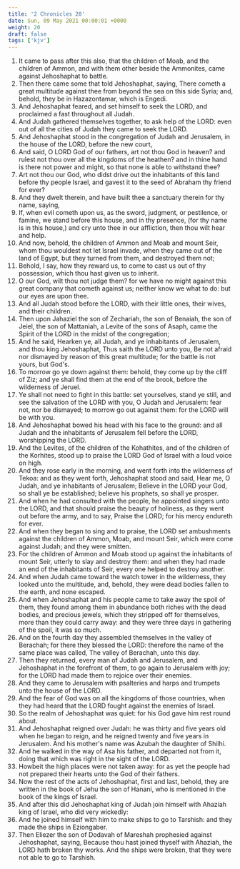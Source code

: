 ```yaml
---
title: '2 Chronicles 20'
date: Sun, 09 May 2021 00:00:01 +0000
weight: 20
draft: false
tags: ['kjv'] 
---
```


1. It came to pass after this also, that the children of Moab, and the children of Ammon, and with them other beside the Ammonites, came against Jehoshaphat to battle.
2. Then there came some that told Jehoshaphat, saying, There cometh a great multitude against thee from beyond the sea on this side Syria; and, behold, they be in Hazazontamar, which is Engedi.
3. And Jehoshaphat feared, and set himself to seek the LORD, and proclaimed a fast throughout all Judah.
4. And Judah gathered themselves together, to ask help of the LORD: even out of all the cities of Judah they came to seek the LORD.
5. And Jehoshaphat stood in the congregation of Judah and Jerusalem, in the house of the LORD, before the new court,
6. And said, O LORD God of our fathers, art not thou God in heaven? and rulest not thou over all the kingdoms of the heathen? and in thine hand is there not power and might, so that none is able to withstand thee?
7. Art not thou our God, who didst drive out the inhabitants of this land before thy people Israel, and gavest it to the seed of Abraham thy friend for ever?
8. And they dwelt therein, and have built thee a sanctuary therein for thy name, saying,
9. If, when evil cometh upon us, as the sword, judgment, or pestilence, or famine, we stand before this house, and in thy presence, (for thy name is in this house,) and cry unto thee in our affliction, then thou wilt hear and help.
10. And now, behold, the children of Ammon and Moab and mount Seir, whom thou wouldest not let Israel invade, when they came out of the land of Egypt, but they turned from them, and destroyed them not;
11. Behold, I say, how they reward us, to come to cast us out of thy possession, which thou hast given us to inherit.
12. O our God, wilt thou not judge them? for we have no might against this great company that cometh against us; neither know we what to do: but our eyes are upon thee.
13. And all Judah stood before the LORD, with their little ones, their wives, and their children.
14. Then upon Jahaziel the son of Zechariah, the son of Benaiah, the son of Jeiel, the son of Mattaniah, a Levite of the sons of Asaph, came the Spirit of the LORD in the midst of the congregation;
15. And he said, Hearken ye, all Judah, and ye inhabitants of Jerusalem, and thou king Jehoshaphat, Thus saith the LORD unto you, Be not afraid nor dismayed by reason of this great multitude; for the battle is not yours, but God's.
16. To morrow go ye down against them: behold, they come up by the cliff of Ziz; and ye shall find them at the end of the brook, before the wilderness of Jeruel.
17. Ye shall not need to fight in this battle: set yourselves, stand ye still, and see the salvation of the LORD with you, O Judah and Jerusalem: fear not, nor be dismayed; to morrow go out against them: for the LORD will be with you.
18. And Jehoshaphat bowed his head with his face to the ground: and all Judah and the inhabitants of Jerusalem fell before the LORD, worshipping the LORD.
19. And the Levites, of the children of the Kohathites, and of the children of the Korhites, stood up to praise the LORD God of Israel with a loud voice on high.
20. And they rose early in the morning, and went forth into the wilderness of Tekoa: and as they went forth, Jehoshaphat stood and said, Hear me, O Judah, and ye inhabitants of Jerusalem; Believe in the LORD your God, so shall ye be established; believe his prophets, so shall ye prosper.
21. And when he had consulted with the people, he appointed singers unto the LORD, and that should praise the beauty of holiness, as they went out before the army, and to say, Praise the LORD; for his mercy endureth for ever.
22. And when they began to sing and to praise, the LORD set ambushments against the children of Ammon, Moab, and mount Seir, which were come against Judah; and they were smitten.
23. For the children of Ammon and Moab stood up against the inhabitants of mount Seir, utterly to slay and destroy them: and when they had made an end of the inhabitants of Seir, every one helped to destroy another.
24. And when Judah came toward the watch tower in the wilderness, they looked unto the multitude, and, behold, they were dead bodies fallen to the earth, and none escaped.
25. And when Jehoshaphat and his people came to take away the spoil of them, they found among them in abundance both riches with the dead bodies, and precious jewels, which they stripped off for themselves, more than they could carry away: and they were three days in gathering of the spoil, it was so much.
26. And on the fourth day they assembled themselves in the valley of Berachah; for there they blessed the LORD: therefore the name of the same place was called, The valley of Berachah, unto this day.
27. Then they returned, every man of Judah and Jerusalem, and Jehoshaphat in the forefront of them, to go again to Jerusalem with joy; for the LORD had made them to rejoice over their enemies.
28. And they came to Jerusalem with psalteries and harps and trumpets unto the house of the LORD.
29. And the fear of God was on all the kingdoms of those countries, when they had heard that the LORD fought against the enemies of Israel.
30. So the realm of Jehoshaphat was quiet: for his God gave him rest round about.
31. And Jehoshaphat reigned over Judah: he was thirty and five years old when he began to reign, and he reigned twenty and five years in Jerusalem. And his mother's name was Azubah the daughter of Shilhi.
32. And he walked in the way of Asa his father, and departed not from it, doing that which was right in the sight of the LORD.
33. Howbeit the high places were not taken away: for as yet the people had not prepared their hearts unto the God of their fathers.
34. Now the rest of the acts of Jehoshaphat, first and last, behold, they are written in the book of Jehu the son of Hanani, who is mentioned in the book of the kings of Israel.
35. And after this did Jehoshaphat king of Judah join himself with Ahaziah king of Israel, who did very wickedly:
36. And he joined himself with him to make ships to go to Tarshish: and they made the ships in Eziongaber.
37. Then Eliezer the son of Dodavah of Mareshah prophesied against Jehoshaphat, saying, Because thou hast joined thyself with Ahaziah, the LORD hath broken thy works. And the ships were broken, that they were not able to go to Tarshish.
